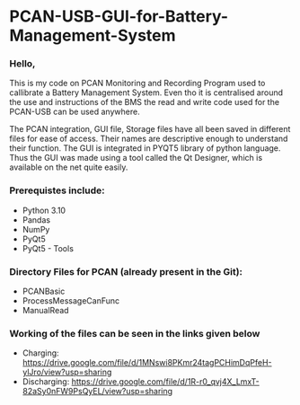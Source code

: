 # PCAN-USB-GUI-for-Battery-Management-System

### Hello,
This is my code on PCAN Monitoring and Recording Program used to callibrate a Battery Management System. Even tho it is centralised around the use and instructions of the BMS the read and write code used for the PCAN-USB can be used anywhere.

The PCAN integration, GUI file, Storage files have all been saved in different files for ease of access. Their names are descriptive enough to understand their function.
The GUI is integrated in PYQT5 library of python language. Thus the GUI was made using a tool called the Qt Designer, which is available on the net quite easily.

### Prerequistes include:
* Python 3.10
* Pandas
* NumPy
* PyQt5
* PyQt5 - Tools

### Directory Files for PCAN (already present in the Git):
* PCANBasic
* ProcessMessageCanFunc
* ManualRead

### Working of the files can be seen in the links given below
* Charging: https://drive.google.com/file/d/1MNswi8PKmr24tagPCHimDqPfeH-ylJro/view?usp=sharing
* Discharging: https://drive.google.com/file/d/1R-r0_qvj4X_LmxT-82aSy0nFW9PsQyEL/view?usp=sharing
